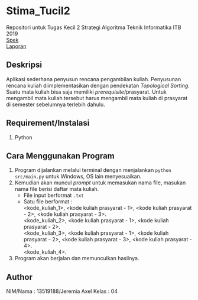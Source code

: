 # Stima_Tucil2
Repositori untuk Tugas Kecil 2 Strategi Algoritma Teknik Informatika ITB 2019\
[Spek](https://informatika.stei.itb.ac.id/~rinaldi.munir/Stmik/2020-2021/Tugas-Kecil-2-(2021).pdf)\
[Laporan](https://docs.google.com/document/d/11fiLzSvk1A2qDVrRx1KDa0rc71nT3Ro1tpRWLva4SxY/edit#heading=h.o9xfu0d75rs9)

## Deskripsi
Aplikasi sederhana penyusun rencana pengambilan kuliah. Penyusunan rencana kuliah diimplementasikan dengan pendekatan _Topological Sorting_.
Suatu mata kuliah bisa saja memiliki _prerequisite_/prasyarat. Untuk mengambil mata kuliah tersebut harus mengambil mata kuliah di prasyarat di semester sebelumnya terlebih dahulu.

## Requirement/Instalasi
1. Python

## Cara Menggunakan Program
1. Program dijalankan melalui terminal dengan menjalankan ```python src/main.py``` untuk Windows, OS lain menyesuaikan.
2. Kemudian akan muncul _prompt_ untuk memasukan nama file, masukan nama file berisi daftar mata kuliah.
    - File input berformat ```.txt```
    - Satu file berformat :\
      <kode_kuliah_1>, <kode kuliah prasyarat - 1>, <kode kuliah prasyarat - 2>, <kode kuliah prasyarat - 3>.\
      <kode_kuliah_2>, <kode kuliah prasyarat - 1>, <kode kuliah prasyarat - 2>.\
      <kode_kuliah_3>, <kode kuliah prasyarat - 1>, <kode kuliah prasyarat - 2>, <kode kuliah prasyarat - 3>, <kode kuliah prasyarat - 4>.\
      <kode_kuliah_4>.
3. Program akan berjalan dan memunculkan hasilnya.

## Author
NIM/Nama : 13519188/Jeremia Axel
Kelas : 04
